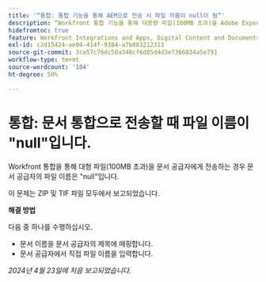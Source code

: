 ```yaml
---
title: '“통합: 통합 기능을 통해 AEM으로 전송 시 파일 이름이 null이 됨”'
description: “Workfront 통합 기능을 통해 대용량 파일(100MB 초과)을 Adobe Experience Manager로 전송하면 AEM에서의 파일 이름이 null이 됩니다. ”
hidefromtoc: true
feature: Workfront Integrations and Apps, Digital Content and Documents
exl-id: c2d15424-ae04-414f-9384-a7b083212313
source-git-commit: 3ca57c76dc50a348cf6d85d4d3e7366834a5e791
workflow-type: tm+mt
source-wordcount: '104'
ht-degree: 50%

---
```


# 통합: 문서 통합으로 전송할 때 파일 이름이 &quot;null&quot;입니다.

Workfront 통합을 통해 대형 파일(100MB 초과)을 문서 공급자에게 전송하는 경우 문서 공급자의 파일 이름은 &quot;null&quot;입니다.

이 문제는 ZIP 및 TIF 파일 모두에서 보고되었습니다.

**해결 방법**

다음 중 하나를 수행하십시오.

* 문서 이름을 문서 공급자의 제목에 매핑합니다.
* 문서 공급자에서 직접 파일 이름을 입력합니다.

_2024년 4월 23일에 처음 보고되었습니다._

